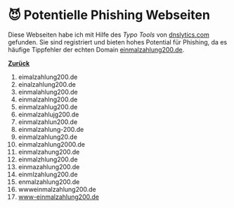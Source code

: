# 😈 Potentielle Phishing Webseiten

Diese Webseiten habe ich mit Hilfe des *Typo Tools* von [dnslytics.com](https://dnslytics.com/domain-typos) gefunden. Sie sind registriert und bieten hohes Potential für Phishing, da es häufige Tippfehler der echten Domain [einmalzahlung200.de](https://einmalzahlung200.de).

[**Zurück**](/)

1. eimalzahlung200.de
2. einalzahlung200.de
3. einmalahlung200.de
4. einmalzahlng200.de
5. einmalzahlug200.de
6. einmalzahlujg200.de
7. einmalzahlun200.de
8. einmalzahlung-200.de
9. einmalzahlung20.de
10. einmalzahlung2000.de
11. einmalzahung200.de
12. einmalzhlung200.de
13. einmazahlung200.de
14. einmlzahlung200.de
15. enmalzahlung200.de
16. wwweinmalzahlung200.de
17. www-einmalzahlung200.de
